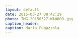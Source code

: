 ```yaml
---
layout: default
date: 2015-03-27 08:42:29
photo: IMG-20150327-WA0000.jpg
caption_header:  
caption: Maria Fugazzola
---
```

